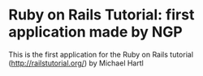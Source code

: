 # Ruby on Rails Tutorial:  first application made by NGP
This is the first application for the Ruby on Rails tutorial
(http://railstutorial.org/) by Michael Hartl
